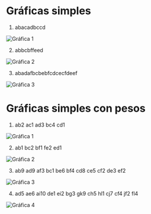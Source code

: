 # Gráficas simples

1. abacadbccd

![Gráfica 1](Grafica1.png)

2. abbcbffeed

![Gráfica 2](Grafica2.png)

3. abadafbcbebfcdcecfdeef

![Gráfica 3](Grafica3.png)


# Gráficas simples con pesos

1. ab2 ac1 ad3 bc4 cd1

![Gráfica 1](Grafica1.png)

2. ab1 bc2 bf1 fe2 ed1

![Gráfica 2](Grafica2.png)

3. ab9 ad9 af3 bc1 be6 bf4 cd8 ce5 cf2 de3 ef2

![Gráfica 3](Grafica3.png)

4. ad5 ae6 ai10 de1 ei2 bg3 gk9 ch5 hl1 cj7 cf4 jf2 fl4

![Gráfica 4](Grafica4.png)

